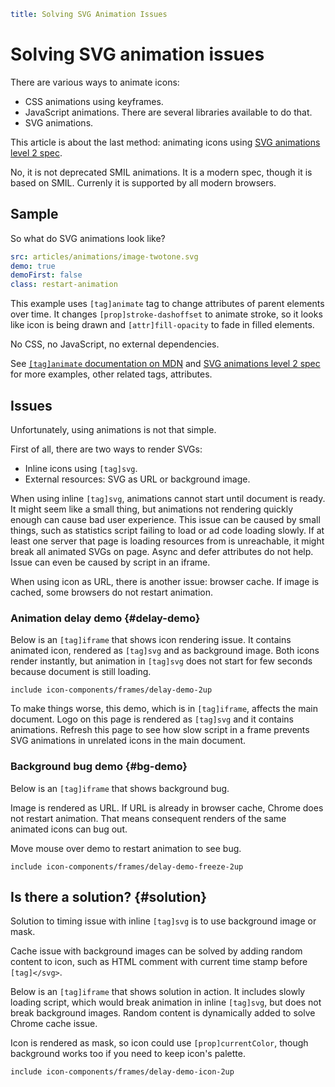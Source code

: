 ```yaml
title: Solving SVG Animation Issues
```

# Solving SVG animation issues

There are various ways to animate icons:

- CSS animations using keyframes.
- JavaScript animations. There are several libraries available to do that.
- SVG animations.

This article is about the last method: animating icons using [SVG animations level 2 spec](https://svgwg.org/specs/animations/).

No, it is not deprecated SMIL animations. It is a modern spec, though it is based on SMIL. Currenly it is supported by all modern browsers.

## Sample

So what do SVG animations look like?

```yaml
src: articles/animations/image-twotone.svg
demo: true
demoFirst: false
class: restart-animation
```

This example uses `[tag]animate` tag to change attributes of parent elements over time. It changes `[prop]stroke-dashoffset` to animate stroke, so it looks like icon is being drawn and `[attr]fill-opacity` to fade in filled elements.

No CSS, no JavaScript, no external dependencies.

See [`[tag]animate` documentation on MDN](https://developer.mozilla.org/en-US/docs/Web/SVG/Element/animate) and [SVG animations level 2 spec](https://svgwg.org/specs/animations/) for more examples, other related tags, attributes.

## Issues

Unfortunately, using animations is not that simple.

First of all, there are two ways to render SVGs:

- Inline icons using `[tag]svg`.
- External resources: SVG as URL or background image.

When using inline `[tag]svg`, animations cannot start until document is ready. It might seem like a small thing, but animations not rendering quickly enough can cause bad user experience. This issue can be caused by small things, such as statistics script failing to load or ad code loading slowly. If at least one server that page is loading resources from is unreachable, it might break all animated SVGs on page. Async and defer attributes do not help. Issue can even be caused by script in an iframe.

When using icon as URL, there is another issue: browser cache. If image is cached, some browsers do not restart animation.

### Animation delay demo {#delay-demo}

Below is an `[tag]iframe` that shows icon rendering issue. It contains animated icon, rendered as `[tag]svg` and as background image. Both icons render instantly, but animation in `[tag]svg` does not start for few seconds because document is still loading.

`include icon-components/frames/delay-demo-2up`

To make things worse, this demo, which is in `[tag]iframe`, affects the main document. Logo on this page is rendered as `[tag]svg` and it contains animations. Refresh this page to see how slow script in a frame prevents SVG animations in unrelated icons in the main document.

### Background bug demo {#bg-demo}

Below is an `[tag]iframe` that shows background bug.

Image is rendered as URL. If URL is already in browser cache, Chrome does not restart animation. That means consequent renders of the same animated icons can bug out.

Move mouse over demo to restart animation to see bug.

`include icon-components/frames/delay-demo-freeze-2up`

## Is there a solution? {#solution}

Solution to timing issue with inline `[tag]svg` is to use background image or mask.

Cache issue with background images can be solved by adding random content to icon, such as HTML comment with current time stamp before `[tag]</svg>`.

Below is an `[tag]iframe` that shows solution in action. It includes slowly loading script, which would break animation in inline `[tag]svg`, but does not break background images. Random content is dynamically added to solve Chrome cache issue.

Icon is rendered as mask, so icon could use `[prop]currentColor`, though background works too if you need to keep icon's palette.

`include icon-components/frames/delay-demo-icon-2up`
